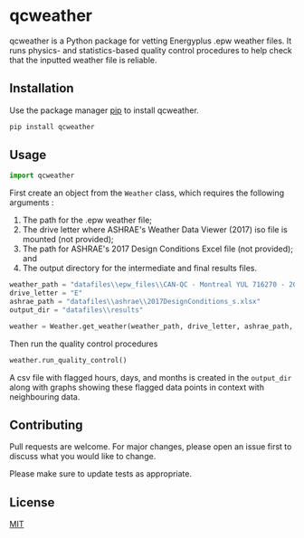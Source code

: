 # qcweather

qcweather is a Python package for vetting Energyplus .epw weather files. It runs physics- and statistics-based quality control procedures to help check that the inputted weather file is reliable.

## Installation

Use the package manager [pip](https://pip.pypa.io/en/stable/) to install qcweather.

```bash
pip install qcweather
```

## Usage

```python
import qcweather
```

First create an object from the ```Weather``` class, which requires the following arguments :

1. The path for the .epw weather file; 
2. The drive letter where ASHRAE's Weather Data Viewer (2017) iso file is mounted (not provided);
3. The path for ASHRAE's 2017 Design Conditions Excel file (not provided); and
4. The output directory for the intermediate and final results files.

```python
weather_path = "datafiles\\epw_files\\CAN-QC - Montreal YUL 716270 - 2015.epw"  # Windows path (Mac, Linux paths possible too)
drive_letter = "E"
ashrae_path = "datafiles\\ashrae\\2017DesignConditions_s.xlsx"
output_dir = "datafiles\\results"

weather = Weather.get_weather(weather_path, drive_letter, ashrae_path, output_dir)
```

Then run the quality control procedures

```python
weather.run_quality_control()
```
A csv file with flagged hours, days, and months is created in the ```output_dir``` along with graphs showing these flagged data points in context with neighbouring data.

## Contributing
Pull requests are welcome. For major changes, please open an issue first to discuss what you would like to change.

Please make sure to update tests as appropriate.

## License
[MIT](https://choosealicense.com/licenses/mit/)